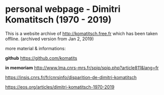 # personal webpage - Dimitri Komatitsch (1970 - 2019)

This is a website archive of http://komatitsch.free.fr which has been taken offline.
(archived version from Jan 2, 2019)

more material & informations:

**github**
https://github.com/komatits


**in memoriam**
http://www.lma.cnrs-mrs.fr/spip/spip.php?article811&lang=fr

https://insis.cnrs.fr/fr/cnrsinfo/disparition-de-dimitri-komatitsch

https://eos.org/articles/dimitri-komatitsch-1970-2019


